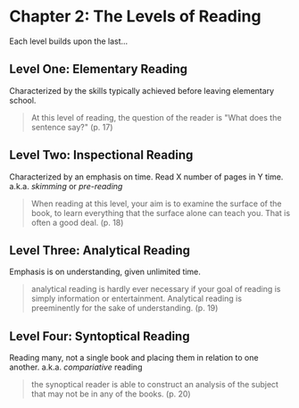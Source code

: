 # Chapter 2: The Levels of Reading

Each level builds upon the last...

## Level One: Elementary Reading

Characterized by the skills typically achieved before leaving elementary school.

> At this level of reading, the question of the reader is "What does the sentence say?" (p. 17)

## Level Two: Inspectional Reading

Characterized by an emphasis on time.  Read X number of pages in Y time. a.k.a. _skimming_ or _pre-reading_

> When reading at this level, your aim is to examine the surface of the book, to learn everything that the surface alone can teach you.  That is often a good deal. (p. 18)

## Level Three: Analytical Reading

Emphasis is on understanding, given unlimited time.

> analytical reading is hardly ever necessary if your goal of reading is simply information or entertainment.  Analytical reading is preeminently for the sake of understanding. (p. 19)

## Level Four: Syntoptical Reading

Reading many, not a single book and placing them in relation to one another.  a.k.a. _compariative_ reading

> the synoptical reader is able to construct an analysis of the subject that may not be in any of the books. (p. 20)